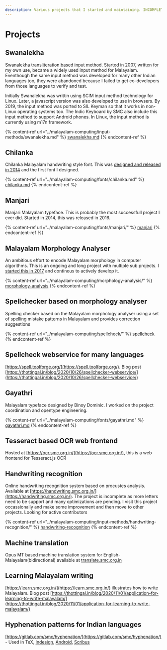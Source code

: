 ```yaml
---
description: Various projects that I started and maintaining. INCOMPLETE
---
```


# Projects

## Swanalekha

[Swanalekha transliteration based input method](https://swanalekha.smc.org.in/). Started in [2007](https://thottingal.in/blog/2007/06/18/scim-malayalam-phonetic-input-method-with-lookup-table/), written for my own use, became a widely used input method for Malayalam. Eventhough the same input method was developed for many other Indian languages too, they were abandoned because I failed to get co-developers from those languages to verify and test.&#x20;

Initially Swanalekha was writtin using SCIM input method technology for Linux. Later, a javascript version was also developed to use in browsers. By 2019, the input method was ported to SIL Keyman so that it works in non-Linux operating systems too. The Indic Keyboard by SMC also include this input method to support Android phones. In Linux, the input method is currently using m17n framework.

{% content-ref url="../malayalam-computing/input-methods/swanalekha.md" %}
[swanalekha.md](../malayalam-computing/input-methods/swanalekha.md)
{% endcontent-ref %}

## Chilanka

Chilanka Malayalam handwriting style font. This was [designed and released in 2014](https://thottingal.in/blog/2014/10/27/new-handwriting-style-font-for-malayalam-chilanka/) and the first font I designed.&#x20;

{% content-ref url="../malayalam-computing/fonts/chilanka.md" %}
[chilanka.md](../malayalam-computing/fonts/chilanka.md)
{% endcontent-ref %}

## Manjari

Manjari Malayalam typeface. This is probably the most successfull project I ever did. Started in 2014, this was released in 2016.

{% content-ref url="../malayalam-computing/fonts/manjari/" %}
[manjari](../malayalam-computing/fonts/manjari/)
{% endcontent-ref %}

## Malayalam Morphology Analyser

An ambitious effort to encode Malayalam morphology in computer algorithms. This is an ongoing and long project with multiple sub projects. I [started this in 2017](https://thottingal.in/blog/2017/11/26/towards-a-malayalam-morphology-analyser/) and continous to actively develop it.

{% content-ref url="../malayalam-computing/morphology-analysis/" %}
[morphology-analysis](../malayalam-computing/morphology-analysis/)
{% endcontent-ref %}

## Spellchecker based on morphology analyser

Spelling checker based on the Malayalam morphology analyser using a set of spelling mistake patterns in Malayalam and provides correction suggestions

{% content-ref url="../malayalam-computing/spellcheck/" %}
[spellcheck](../malayalam-computing/spellcheck/)
{% endcontent-ref %}

## Spellcheck webservice for many languages

[https://spell.toolforge.org/](https://spell.toolforge.org/). Blog post [https://thottingal.in/blog/2020/10/26/spellchecker-webservice/](https://thottingal.in/blog/2020/10/26/spellchecker-webservice/)

## Gayathri

Malayalam typeface designed by Binoy Dominic. I worked on the project coordination and opentype engineering.&#x20;

{% content-ref url="../malayalam-computing/fonts/gayathri.md" %}
[gayathri.md](../malayalam-computing/fonts/gayathri.md)
{% endcontent-ref %}

## Tesseract based OCR web frontend

Hosted at [https://ocr.smc.org.in/](https://ocr.smc.org.in/), this is a web frontend for Tesseract.js OCR

## Handwriting recognition

Online handwriting recognition system based on procustes analysis. Available at [https://handwriting.smc.org.in/](https://handwriting.smc.org.in/). The project is incomplete as more letters need to be support and many optimizations are pending. I visit this project occassionally and make some improvement and then move to other projects. Looking for active contributors

{% content-ref url="../malayalam-computing/input-methods/handwriting-recognition/" %}
[handwriting-recognition](../malayalam-computing/input-methods/handwriting-recognition/)
{% endcontent-ref %}

## Machine translation&#x20;

Opus MT based machine translation system for English-Malayalam(bidirectional) available at [translate.smc.org.in](https://translate.smc.org.in)

## Learning Malayalam writing

[https://learn.smc.org.in/](https://learn.smc.org.in/) illustrates how to write Malayalam. Blog post [https://thottingal.in/blog/2020/11/01/application-for-learning-to-write-malayalam/](https://thottingal.in/blog/2020/11/01/application-for-learning-to-write-malayalam/)

## Hyphenation patterns for Indian languages

[https://gitlab.com/smc/hyphenation/](https://gitlab.com/smc/hyphenation/) - Used in TeX, [Indesign](https://thottingal.in/blog/2017/10/29/indesign-cc-automatic-hyphenation-for-indian-languages), [Android](https://android.googlesource.com/platform/external/hyphenation-patterns/+/4f23db401df34c634b1aa7248a76e43ff4ce4d8a), [Scribus](https://thottingal.in/blog/2019/03/02/scribus-gets-hyphenation-support-for-11-indian-languages/)







